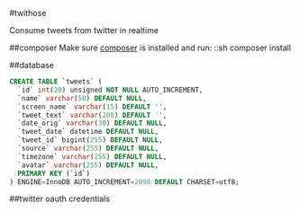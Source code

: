 #twithose

Consume tweets from twitter in realtime

##composer
Make sure [composer](https://github.com/composer/composer) is installed and run:
::sh composer install

##database
```SQL
CREATE TABLE `tweets` (
  `id` int(20) unsigned NOT NULL AUTO_INCREMENT,
  `name` varchar(50) DEFAULT NULL,
  `screen_name` varchar(15) DEFAULT '',
  `tweet_text` varchar(200) DEFAULT '',
  `date_orig` varchar(30) DEFAULT NULL,
  `tweet_date` datetime DEFAULT NULL,
  `tweet_id` bigint(255) DEFAULT NULL,
  `source` varchar(255) DEFAULT NULL,
  `timezone` varchar(255) DEFAULT NULL,
  `avatar` varchar(255) DEFAULT NULL,
  PRIMARY KEY (`id`)
) ENGINE=InnoDB AUTO_INCREMENT=2098 DEFAULT CHARSET=utf8;
```

##twitter oauth credentials


